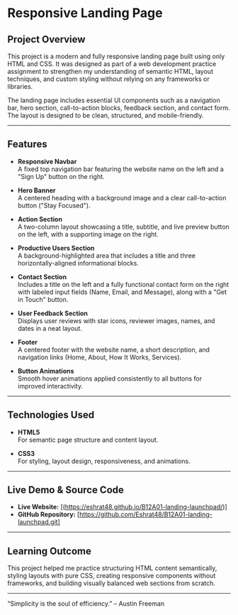 # Responsive Landing Page

## Project Overview

This project is a modern and fully responsive landing page built using only HTML and CSS. It was designed as part of a web development practice assignment to strengthen my understanding of semantic HTML, layout techniques, and custom styling without relying on any frameworks or libraries.

The landing page includes essential UI components such as a navigation bar, hero section, call-to-action blocks, feedback section, and contact form. The layout is designed to be clean, structured, and mobile-friendly.

---

## Features

- **Responsive Navbar**  
  A fixed top navigation bar featuring the website name on the left and a "Sign Up" button on the right.

- **Hero Banner**  
  A centered heading with a background image and a clear call-to-action button ("Stay Focused").

- **Action Section**  
  A two-column layout showcasing a title, subtitle, and live preview button on the left, with a supporting image on the right.

- **Productive Users Section**  
  A background-highlighted area that includes a title and three horizontally-aligned informational blocks.

- **Contact Section**  
  Includes a title on the left and a fully functional contact form on the right with labeled input fields (Name, Email, and Message), along with a "Get in Touch" button.

- **User Feedback Section**  
  Displays user reviews with star icons, reviewer images, names, and dates in a neat layout.

- **Footer**  
  A centered footer with the website name, a short description, and navigation links (Home, About, How It Works, Services).

- **Button Animations**  
  Smooth hover animations applied consistently to all buttons for improved interactivity.

---

## Technologies Used

- **HTML5**  
  For semantic page structure and content layout.

- **CSS3**  
  For styling, layout design, responsiveness, and animations.

---

## Live Demo & Source Code

- **Live Website:** [(https://eshrat48.github.io/B12A01-landing-launchpad/)]
- **GitHub Repository:** [https://github.com/Eshrat48/B12A01-landing-launchpad.git]

---

## Learning Outcome

This project helped me practice structuring HTML content semantically, styling layouts with pure CSS, creating responsive components without frameworks, and building visually balanced web sections from scratch.

---
 “Simplicity is the soul of efficiency.” – Austin Freeman
